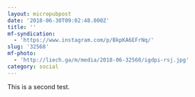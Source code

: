 ```yaml
---
layout: micropubpost
date: '2018-06-30T09:02:48.000Z'
title: ''
mf-syndication:
  - 'https://www.instagram.com/p/BkpKA6EFrNq/'
slug: '32568'
mf-photo:
  - 'http://liech.ga/m/media/2018-06-32568/igdpi-rsj.jpg'
category: social
---
```

This is a second test.
